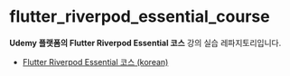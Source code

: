 # flutter_riverpod_essential_course

**Udemy 플랫폼의 Flutter Riverpod Essential 코스** 강의 실습 레파지토리입니다.

* [Flutter Riverpod Essential 코스 (korean)](https://www.udemy.com/course/flutter-riverpod-essential-korean/)
